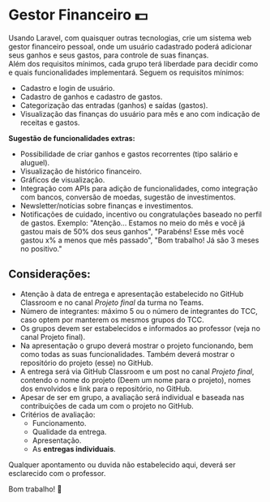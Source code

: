 # Gestor Financeiro 💵
Usando Laravel, com quaisquer outras tecnologias, crie um sistema web gestor financeiro pessoal, onde um usuário cadastrado poderá adicionar seus ganhos e seus gastos, para controle de suas finanças.  
Além dos requisitos mínimos, cada grupo terá liberdade para decidir como e quais funcionalidades implementará. Seguem os requisitos mínimos:
 
- Cadastro e login de usuário.
- Cadastro de ganhos e cadastro de gastos.
- Categorização das entradas (ganhos) e saídas (gastos).
- Visualização das finanças do usuário para mês e ano com indicação de receitas e gastos.
 
**Sugestão de funcionalidades extras:**
 
- Possibilidade de criar ganhos e gastos recorrentes (tipo salário e aluguel).
- Visualização  de histórico financeiro.
- Gráficos de visualização.
- Integração com APIs para adição de funcionalidades, como integração com bancos, conversão de moedas, sugestão de investimentos.
- Newsletter/notícias sobre finanças e investimentos.
- Notificações de cuidado, incentivo ou congratulações baseado no perfil de gastos. Exemplo: "Atenção... Estamos no meio do mês e você já gastou mais de 50% dos seus ganhos", "Parabéns! Esse mês você gastou x% a menos que mês passado", "Bom trabalho! Já são 3 meses no positivo."

## Considerações:

- Atenção à data de entrega e apresentação estabelecido no GitHub Classroom e no canal *Projeto final* da turma no Teams.
- Número de integrantes: máximo 5 ou o número de integrantes do TCC, caso optem por manterem os mesmos grupos do TCC.
- Os grupos devem ser estabelecidos e informados ao professor (veja no canal Projeto final).
- Na apresentação o grupo deverá mostrar o projeto funcionando, bem como todas as suas funcionalidades. Também deverá mostrar o repositório do projeto (esse) no GitHub.
- A entrega será via GitHub Classroom e um post no canal *Projeto final*, contendo o nome do projeto (Deem um nome para o projeto), nomes dos envolvidos e link para o repositório, no GitHub.
- Apesar de ser em grupo, a avaliação será individual e baseada nas contribuições de cada um com o projeto no GitHub.
- Critérios de avaliação:
    - Funcionamento.
    - Qualidade da entrega.
    - Apresentação.
    - As **entregas individuais**.
 
Qualquer apontamento ou duvida não estabelecido aqui, deverá ser esclarecido com o professor.
 
Bom trabalho! 🚀
